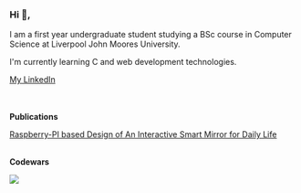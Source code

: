 ### Hi 👋,


I am a first year undergraduate student studying a BSc course in Computer Science at Liverpool John Moores University.

I'm currently learning C and web development technologies.

<a href src = https://www.linkedin.com/in/joe-lyons-395373267/>My LinkedIn</a>

<br></br>
**Publications**

<a href src = https://ojs.ukscip.com/journals/dtra/article/view/259/226> Raspberry-PI based Design of An Interactive Smart Mirror for
Daily Life </a>
<br></br>

**Codewars**

<img src = https://www.codewars.com/users/Numb11/badges/large>

